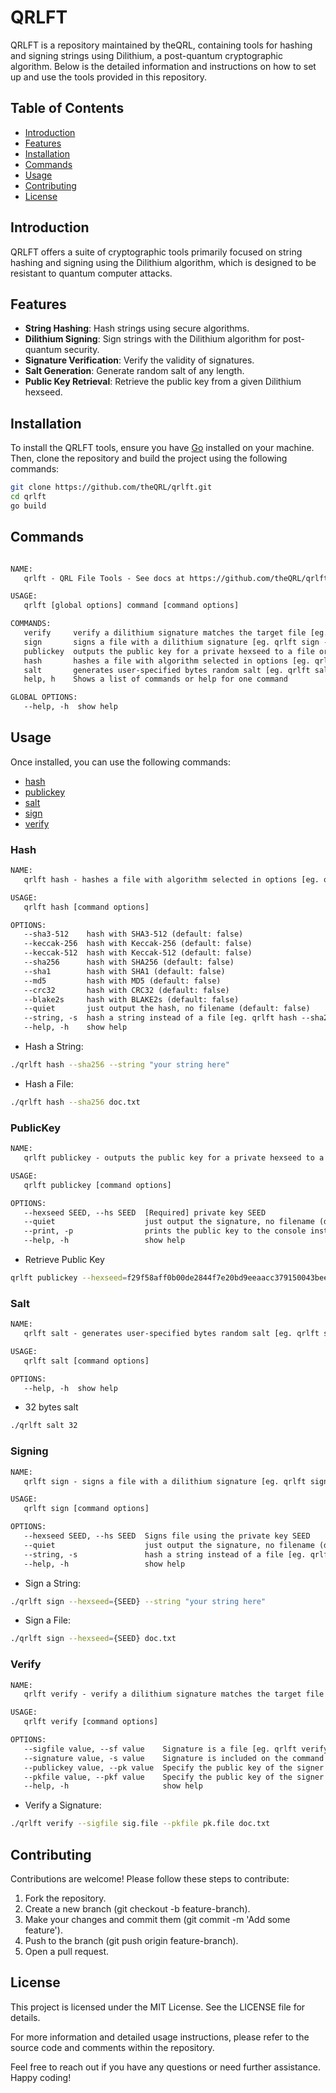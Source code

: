 # QRLFT

QRLFT is a repository maintained by theQRL, containing tools for hashing and signing strings using Dilithium, a post-quantum cryptographic algorithm. Below is the detailed information and instructions on how to set up and use the tools provided in this repository.

## Table of Contents
- [Introduction](#introduction)
- [Features](#features)
- [Installation](#installation)
- [Commands](#commands)
- [Usage](#usage)
- [Contributing](#contributing)
- [License](#license)

## Introduction
QRLFT offers a suite of cryptographic tools primarily focused on string hashing and signing using the Dilithium algorithm, which is designed to be resistant to quantum computer attacks.

## Features
- **String Hashing**: Hash strings using secure algorithms.
- **Dilithium Signing**: Sign strings with the Dilithium algorithm for post-quantum security.
- **Signature Verification**: Verify the validity of signatures.
- **Salt Generation**: Generate random salt of any length.
- **Public Key Retrieval**: Retrieve the public key from a given Dilithium hexseed.

## Installation
To install the QRLFT tools, ensure you have [Go](https://golang.org/dl/) installed on your machine. Then, clone the repository and build the project using the following commands:

```bash
git clone https://github.com/theQRL/qrlft.git
cd qrlft
go build
```


## Commands

```txt

NAME:
   qrlft - QRL File Tools - See docs at https://github.com/theQRL/qrlft

USAGE:
   qrlft [global options] command [command options] 

COMMANDS:
   verify     verify a dilithium signature matches the target file [eg. qrlft verify --signature=3b4e... doc.txt]
   sign       signs a file with a dilithium signature [eg. qrlft sign --hexseed=f29f58aff0b00de2844f7e20bd9eeaacc379150043beeb328335817512b29fbb7184da84a092f842b2a06d72a24a5d28 doc.txt]
   publickey  outputs the public key for a private hexseed to a file or to console [eg. qrlft publickey --hexseed=f29f58aff0b00de2844f7e20bd9eeaacc379150043beeb328335817512b29fbb7184da84a092f842b2a06d72a24a5d28 mykey.pub]
   hash       hashes a file with algorithm selected in options [eg. qrlft hash --sha256 doc.txt]
   salt       generates user-specified bytes random salt [eg. qrlft salt 16]
   help, h    Shows a list of commands or help for one command

GLOBAL OPTIONS:
   --help, -h  show help
```


## Usage

Once installed, you can use the following commands:


- [hash](#hash)
- [publickey](#publickey)
- [salt](#salt)
- [sign](#sign)
- [verify](#verify)



### Hash

```txt
NAME:
   qrlft hash - hashes a file with algorithm selected in options [eg. qrlft hash --sha256 doc.txt]

USAGE:
   qrlft hash [command options]

OPTIONS:
   --sha3-512    hash with SHA3-512 (default: false)
   --keccak-256  hash with Keccak-256 (default: false)
   --keccak-512  hash with Keccak-512 (default: false)
   --sha256      hash with SHA256 (default: false)
   --sha1        hash with SHA1 (default: false)
   --md5         hash with MD5 (default: false)
   --crc32       hash with CRC32 (default: false)
   --blake2s     hash with BLAKE2s (default: false)
   --quiet       just output the hash, no filename (default: false)
   --string, -s  hash a string instead of a file [eg. qrlft hash --sha256 HashThisText] (default: false)
   --help, -h    show help
   ```

- Hash a String:

```bash
./qrlft hash --sha256 --string "your string here"
```
- Hash a File:

```bash
./qrlft hash --sha256 doc.txt
```



### PublicKey

```txt
NAME:
   qrlft publickey - outputs the public key for a private hexseed to a file or to console [eg. qrlft publickey --hexseed=f29f58aff0b00de2844f7e20bd9eeaacc379150043beeb328335817512b29fbb7184da84a092f842b2a06d72a24a5d28 mykey.pub]

USAGE:
   qrlft publickey [command options]

OPTIONS:
   --hexseed SEED, --hs SEED  [Required] private key SEED
   --quiet                    just output the signature, no filename (default: false)
   --print, -p                prints the public key to the console instead of writing to a file [eg. qrlft publickey --print --hexseed=f29f58aff0b00de2844f7e20bd9eeaacc379150043beeb328335817512b29fbb7184da84a092f842b2a06d72a24a5d28] (default: false)
   --help, -h                 show help
   ```

- Retrieve Public Key

```bash
qrlft publickey --hexseed=f29f58aff0b00de2844f7e20bd9eeaacc379150043beeb328335817512b29fbb7184da84a092f842b2a06d72a24a5d28 mykey.pub
```


### Salt

```txt
NAME:
   qrlft salt - generates user-specified bytes random salt [eg. qrlft salt 16]

USAGE:
   qrlft salt [command options]

OPTIONS:
   --help, -h  show help
```

- 32 bytes salt

```bash
./qrlft salt 32
```


### Signing

```txt
NAME:
   qrlft sign - signs a file with a dilithium signature [eg. qrlft sign --hexseed=f29f58aff0b00de2844f7e20bd9eeaacc379150043beeb328335817512b29fbb7184da84a092f842b2a06d72a24a5d28 doc.txt]

USAGE:
   qrlft sign [command options]

OPTIONS:
   --hexseed SEED, --hs SEED  Signs file using the private key SEED
   --quiet                    just output the signature, no filename (default: false)
   --string, -s               hash a string instead of a file [eg. qrlft hash --sha256 HashThisText] (default: false)
   --help, -h                 show help
   ```

- Sign a String:

```bash
./qrlft sign --hexseed={SEED} --string "your string here"
```

- Sign a File:

```bash
./qrlft sign --hexseed={SEED} doc.txt
```

### Verify

```txt
NAME:
   qrlft verify - verify a dilithium signature matches the target file [eg. qrlft verify --signature=3b4e... doc.txt]

USAGE:
   qrlft verify [command options]

OPTIONS:
   --sigfile value, --sf value    Signature is a file [eg. qrlft verify --sigfile=signature.sig doc.txt]
   --signature value, -s value    Signature is included on the command line [eg. qrlft verify --signature=3b4e... doc.txt]
   --publickey value, --pk value  Specify the public key of the signer on command line [eg. qrlft verify --publickey=3b4e... doc.txt]
   --pkfile value, --pkf value    Specify the public key of the signer in a file [eg. qrlft verify --pkfile=publickey.pub doc.txt]
   --help, -h                     show help
   ```

- Verify a Signature:

```bash
./qrlft verify --sigfile sig.file --pkfile pk.file doc.txt
```

## Contributing

Contributions are welcome! Please follow these steps to contribute:

1. Fork the repository.
2. Create a new branch (git checkout -b feature-branch).
3. Make your changes and commit them (git commit -m 'Add some feature').
4. Push to the branch (git push origin feature-branch).
5. Open a pull request.

## License

This project is licensed under the MIT License. See the LICENSE file for details.

For more information and detailed usage instructions, please refer to the source code and comments within the repository.

Feel free to reach out if you have any questions or need further assistance. Happy coding!
